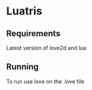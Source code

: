 # Luatris

## Requirements
Latest version of love2d and lua

## Running
To run use love on the .love file
